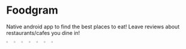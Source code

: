 # Foodgram
Native android app to find the best places to eat! Leave reviews about restaurants/cafes you dine in!

<div style="display: flex; flex-wrap: wrap;">
    <a href="url"><img src="https://github.com/mousiyah/Foodgram/assets/40555448/affd8e16-4dcd-452f-8475-f3d5f91c65dd" style="width: 24%; margin: 0;"></a>
    <a href="url"><img src="https://github.com/mousiyah/Foodgram/assets/40555448/b6daee7e-8e4a-49f6-ba8c-4bca50040c7d" style="width: 24%; margin: 0;"></a>
    <a href="url"><img src="https://github.com/mousiyah/Foodgram/assets/40555448/b89a10e9-2b68-45bc-be0e-f19bbcfd956b" style="width: 24%; margin: 0;"></a>
    <a href="url"><img src="https://github.com/mousiyah/Foodgram/assets/40555448/8962a546-ffe5-479c-80da-110d2e804417" style="width: 24%; margin: 0;"></a>
    <a href="url"><img src="https://github.com/mousiyah/Foodgram/assets/40555448/41d992ce-9cce-4d3b-b95c-affa656005c4" style="width: 24%; margin: 0;"></a>
    <a href="url"><img src="https://github.com/mousiyah/Foodgram/assets/40555448/7c46d9c6-e0c5-469b-8629-9f048c29d1bc" style="width: 24%; margin: 0;"></a>
    <a href="url"><img src="https://github.com/mousiyah/Foodgram/assets/40555448/e372fb67-da81-4e3d-a52c-a3492193249e" style="width: 24%; margin: 0;"></a>
</div>

